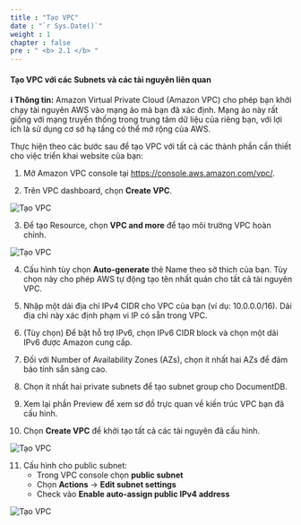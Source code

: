 ```yaml
---
title : "Tạo VPC"
date : "`r Sys.Date()`"
weight : 1
chapter : false
pre : " <b> 2.1 </b> "
---
```


#### Tạo VPC với các Subnets và các tài nguyên liên quan

**ℹ️ Thông tin:** Amazon Virtual Private Cloud (Amazon VPC) cho phép bạn khởi chạy tài nguyên AWS vào mạng ảo mà bạn đã xác định. Mạng ảo này rất giống với mạng truyền thống trong trung tâm dữ liệu của riêng bạn, với lợi ích là sử dụng cơ sở hạ tầng có thể mở rộng của AWS.  

Thực hiện theo các bước sau để tạo VPC với tất cả các thành phần cần thiết cho việc triển khai website của bạn:

1. Mở Amazon VPC console tại https://console.aws.amazon.com/vpc/.

2. Trên VPC dashboard, chọn **Create VPC**.

![Tạo VPC](/images/2/0001.png?featherlight=false&width=90pc)

3. Để tạo Resource, chọn **VPC and more** để tạo môi trường VPC hoàn chỉnh.

![Tạo VPC](/images/2/0002.png?featherlight=false&width=90pc)

4. Cấu hình tùy chọn **Auto-generate** thẻ Name theo sở thích của bạn. Tùy chọn này cho phép AWS tự động tạo tên nhất quán cho tất cả tài nguyên VPC.

5. Nhập một dải địa chỉ IPv4 CIDR cho VPC của bạn (ví dụ: 10.0.0.0/16). Dải địa chỉ này xác định phạm vi IP có sẵn trong VPC.

6. (Tùy chọn) Để bật hỗ trợ IPv6, chọn IPv6 CIDR block và chọn một dải IPv6 được Amazon cung cấp.

7. Đối với Number of Availability Zones (AZs), chọn ít nhất hai AZs để đảm bảo tính sẵn sàng cao.

8. Chọn ít nhất hai private subnets để tạo subnet group cho DocumentDB.

9. Xem lại phần Preview để xem sơ đồ trực quan về kiến trúc VPC bạn đã cấu hình.

10. Chọn **Create VPC** để khởi tạo tất cả các tài nguyên đã cấu hình.

![Tạo VPC](/images/2/0003.png?featherlight=false&width=90pc)

11. Cấu hình cho public subnet:
    - Trong VPC console chọn **public subnet**
    - Chọn **Actions** -> **Edit subnet settings**
    - Check vào **Enable auto-assign public IPv4 address**

![Tạo VPC](/images/2/0017.png?featherlight=false&width=90pc)
